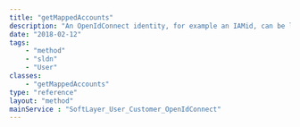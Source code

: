 ```yaml
---
title: "getMappedAccounts"
description: "An OpenIdConnect identity, for example an IAMid, can be linked or mapped to one or more individual SoftLayer users, but no more than one SoftLayer user per account. This effectively links the OpenIdConnect identity to those accounts. This API returns a list of all active accounts for which there is a link between the OpenIdConnect identity and a SoftLayer user. Invoke this only on IAMid-authenticated users. "
date: "2018-02-12"
tags:
    - "method"
    - "sldn"
    - "User"
classes:
    - "getMappedAccounts"
type: "reference"
layout: "method"
mainService : "SoftLayer_User_Customer_OpenIdConnect"
---
```

